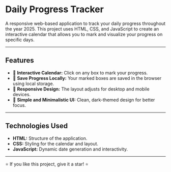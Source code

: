 # Daily Progress Tracker

A responsive web-based application to track your daily progress throughout the year 2025. This project uses HTML, CSS, and JavaScript to create an interactive calendar that allows you to mark and visualize your progress on specific days.

---

## Features

- 🎨 **Interactive Calendar:** Click on any box to mark your progress.
- 💾 **Save Progress Locally:** Your marked boxes are saved in the browser using local storage.
- 📱 **Responsive Design:** The layout adjusts for desktop and mobile devices.
- 🖤 **Simple and Minimalistic UI:** Clean, dark-themed design for better focus.

---

## Technologies Used

- **HTML:** Structure of the application.
- **CSS:** Styling for the calendar and layout.
- **JavaScript:** Dynamic date generation and interactivity.

---

⭐ If you like this project, give it a star! ⭐
